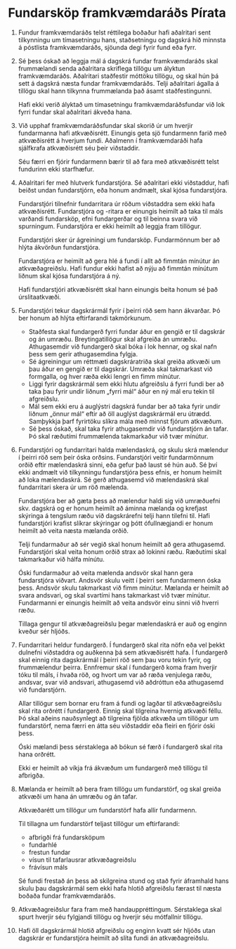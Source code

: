 # Fundarsköp framkvæmdaráðs Pírata

 1. Fundur framkvæmdaráðs telst réttilega boðaður hafi aðalritari sent tilkynningu um tímasetningu hans, staðsetningu og dagskrá hið minnsta á póstlista framkvæmdaráðs, sjöunda degi fyrir fund eða fyrr.

 2. Sé þess óskað að leggja mál á dagskrá fundar framkvæmdaráðs skal frummælandi senda aðalritara skriflega tillögu um ályktun framkvæmdaráðs.
    Aðalritari staðfestir móttöku tillögu, og skal hún þá sett á dagskrá næsta fundar framkvæmdaráðs.
    Telji aðalritari ágalla á tillögu skal hann tilkynna frummælanda það ásamt staðfestingunni.

    Hafi ekki verið ályktað um tímasetningu framkvæmdaráðsfundar við lok fyrri fundar skal aðalritari ákveða hana.

 3. Við upphaf framkvæmdaráðsfundar skal skorið úr um hverjir fundarmanna hafi atkvæðisrétt.
    Einungis geta sjö fundarmenn farið með atkvæðisrétt á hverjum fundi.
    Aðalmenn í framkvæmdaráði hafa sjálfkrafa atkvæðisrétt séu þeir viðstaddir.

    Séu færri en fjórir fundarmenn bærir til að fara með atkvæðisrétt telst fundurinn ekki starfhæfur.

 4. Aðalritari fer með hlutverk fundarstjóra.
    Sé aðalritari ekki viðstaddur, hafi beiðst undan fundarstjórn, eða honum andmælt, skal kjósa fundarstjóra.

    Fundarstjóri tilnefnir fundarritara úr röðum viðstaddra sem ekki hafa atkvæðisrétt.
    Fundarstjóra og -ritara er einungis heimilt að taka til máls varðandi fundarsköp, efni fundargerðar og til beinna svara við spurningum.
    Fundarstjóra er ekki heimilt að leggja fram tillögur.

    Fundarstjóri sker úr ágreiningi um fundarsköp. Fundarmönnum ber að hlýta ákvörðun fundarstjóra.

    Fundarstjóra er heimilt að gera hlé á fundi í allt að fimmtán mínútur án atkvæðagreiðslu.
    Hafi fundur ekki hafist að nýju að fimmtán mínútum liðnum skal kjósa fundarstjóra á ný.

    Hafi fundarstjóri atkvæðisrétt skal hann einungis beita honum sé það úrslitaatkvæði.

 5. Fundarstjóri tekur dagskrármál fyrir í þeirri röð sem hann ákvarðar.
    Þó ber honum að hlýta eftirfarandi takmörkunum.

    - Staðfesta skal fundargerð fyrri fundar áður en gengið er til dagskrár og án umræðu.
      Breytingatillögur skal afgreiða án umræðu.
      Athugasemdir við fundargerð skal bóka í lok hennar, og skal nafn þess sem gerir athugasemdina fylgja.
    - Sé ágreiningur um réttmæti dagskráratriða skal greiða atkvæði um þau áður en gengið er til dagskrár.
      Umræða skal takmarkast við formgalla, og hver ræða ekki lengri en fimm mínútur.
    - Liggi fyrir dagskrármál sem ekki hlutu afgreiðslu á fyrri fundi ber að taka þau fyrir undir liðnum „fyrri mál“ áður en ný mál eru tekin til afgreiðslu.
    - Mál sem ekki eru á auglýstri dagskrá fundar ber að taka fyrir undir liðnum „önnur mál“ eftir að öll auglýst dagskrármál eru útrædd.
      Samþykkja þarf fyrirtöku slíkra mála með minnst fjórum atkvæðum.
    - Sé þess óskað, skal taka fyrir athugasemdir við fundarstjórn án tafar.
      Þó skal ræðutími frummælenda takmarkaður við tvær mínútur.

 6. Fundarstjóri og fundarritari halda mælendaskrá, og skulu skrá mælendur í þeirri röð sem þeir óska orðsins.
    Fundarstjóri veitir fundarmönnum orðið eftir mælendaskrá sinni, eða gefur það laust sé hún auð.
    Sé því ekki andmælt við tilkynningu fundarstjóra þess efnis, er honum heimilt að loka mælendaskrá.
    Sé gerð athugasemd við mælendaskrá skal fundarritari skera úr um röð mælenda.

    Fundarstjóra ber að gæta þess að mælendur haldi sig við umræðuefni skv. dagskrá og er honum heimilt að áminna mælanda og krefjast skýringa á tengslum ræðu við dagskrárefni telji hann tilefni til.
    Hafi fundarstjóri krafist slíkrar skýringar og þótt ófullnægjandi er honum heimilt að veita næsta mælanda orðið.

    Telji fundarmaður að sér vegið skal honum heimilt að gera athugasemd.
    Fundarstjóri skal veita honum orðið strax að lokinni ræðu.
    Ræðutími skal takmarkaður við hálfa mínútu.

    Óski fundarmaður að veita mælenda andsvör skal hann gera fundarstjóra viðvart.
    Andsvör skulu veitt í þeirri sem fundarmenn óska þess.
    Andsvör skulu takmarkast við fimm mínútur.
    Mælanda er heimilt að svara andsvari, og skal svartími hans takmarkast við tvær mínútur.
    Fundarmanni er einungis heimilt að veita andsvör einu sinni við hverri ræðu.

    Tillaga gengur til atkvæðagreiðslu þegar mælendaskrá er auð og enginn kveður sér hljóðs.

 7. Fundarritari heldur fundargerð.
    Í fundargerð skal rita nöfn eða vel þekkt dulnefni viðstaddra og auðkenna þá sem atkvæðisrétt hafa.
    Í fundargerð skal einnig rita dagskrármál í þeirri röð sem þau voru tekin fyrir, og frummælendur þeirra.
    Ennfremur skal í fundargerð koma fram hverjir tóku til máls, í hvaða röð, og hvort um var að ræða venjulega ræðu, andsvar, svar við andsvari, athugasemd við aðdróttun eða athugasemd við fundarstjórn.

    Allar tillögur sem bornar eru fram á fundi og lagðar til atkvæðagreiðslu skal rita orðrétt í fundargerð.
    Einnig skal tilgreina hvernig atkvæði féllu.
    Þó skal aðeins nauðsynlegt að tilgreina fjölda atkvæða um tillögur um fundarstörf, nema færri en átta séu viðstaddir eða fleiri en fjórir óski þess.

    Óski mælandi þess sérstaklega að bókun sé færð í fundargerð skal rita hana orðrétt.

    Ekki er heimilt að víkja frá ákvæðum um fundargerð með tillögu til afbrigða.

 8. Mælanda er heimilt að bera fram tillögu um fundarstörf, og skal greiða atkvæði um hana án umræðu og án tafar.

    Atkvæðarétt um tillögur um fundarstörf hafa allir fundarmenn.

    Til tillagna um fundarstörf teljast tillögur um eftirfarandi:

    - afbrigði frá fundarsköpum
    - fundarhlé
    - frestun fundar
    - vísun til tafarlausrar atkvæðagreiðslu
    - frávísun máls

    Sé fundi frestað án þess að skilgreina stund og stað fyrir áframhald hans skulu þau dagskrármál sem ekki hafa hlotið afgreiðslu færast til næsta boðaða fundar framkvæmdaráðs.

 9. Atkvæðagreiðslur fara fram með handauppréttingum.
    Sérstaklega skal spurt hverjir séu fylgjandi tillögu og hverjir séu mótfallnir tillögu.

10. Hafi öll dagskrármál hlotið afgreiðslu og enginn kvatt sér hljóðs utan dagskrár er fundarstjóra heimilt að slíta fundi án atkvæðagreiðslu.
